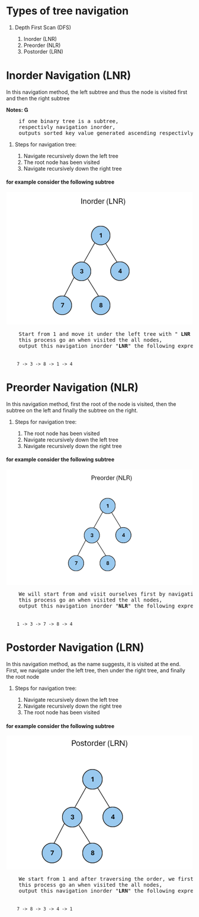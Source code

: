 <strong><h1>Types of tree navigation</h1></strong>

<ol>
<li>Depth First Scan (DFS)</li>
    <ol>
        <li>Inorder (LNR)</li>
        <li>Preorder (NLR)</li>
        <li>Postorder (LRN)</li>
    </ol>
</ol>

<strong><h1>Inorder Navigation (LNR)</h1></strong>
<p>In this navigation method, the left subtree and thus the node is visited first and then the right subtree</p>

<div>
<strong>Notes: &#xe002;</strong>
<p>
<pre>
    if one binary tree is a subtree,
    respectivly navigation inorder,
    outputs sorted key value generated ascending respectivly
</pre>
</p>
</div>

<ol>
<li>Steps for navigation tree:</li>
    <ol>
        <li>Navigate recursively down the left tree</li>
        <li>The root node has been visited</li>
        <li>Navigate recursively down the right tree</li>
    </ol>
</ol>

<h4>for example consider the following subtree</h4>

<img src="LNR/inorder.png" alt="inorder">

<pre>
    Start from 1 and move it under the left tree with " <strong>LNR</strong> " navigation.
    this process go an when visited the all nodes,
    output this navigation inorder "<strong>LNR</strong>" the following expressions
</pre>

<code>
    7 -> 3 -> 8 -> 1 -> 4
</code>



<strong><h1>Preorder Navigation (NLR)</h1></strong>
<p>In this navigation method, first the root of the node is visited, then the subtree on the left and finally the subtree on the right.</p>

<ol>
<li>Steps for navigation tree:</li>
    <ol>
        <li>The root node has been visited</li>
        <li>Navigate recursively down the left tree</li>
        <li>Navigate recursively down the right tree</li>
    </ol>
</ol>

<h4>for example consider the following subtree</h4>
<img src="NLR/preorder.png" alt="preorder">

<pre>
    We will start from and visit ourselves first by navigating in advance " <strong>NLR</strong> " navigation.
    this process go an when visited the all nodes,
    output this navigation inorder "<strong>NLR</strong>" the following expressions
</pre>

<code>
    1 -> 3 -> 7 -> 8 -> 4
</code>



<strong><h1>Postorder Navigation (LRN)</h1></strong>
<p>In this navigation method, as the name suggests, it is visited at the end. First, we navigate under the left tree, then under the right tree, and finally the root node</p>

<ol>
<li>Steps for navigation tree:</li>
    <ol>
        <li>Navigate recursively down the left tree</li>
        <li>Navigate recursively down the right tree</li>
        <li>The root node has been visited</li>
    </ol>
</ol>

<h4>for example consider the following subtree</h4>
<img src="LRN/postorder.png" alt="postorder">

<pre>
    We start from 1 and after traversing the order, we first visit the subtree on the left, which is 3. 3 is also traversed in reverse order " <strong>LRN</strong> " navigation.
    this process go an when visited the all nodes,
    output this navigation inorder "<strong>LRN</strong>" the following expressions
</pre>

<code>
    7 -> 8 -> 3 -> 4 -> 1
</code>

